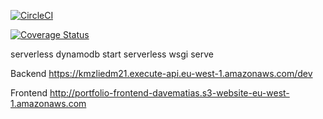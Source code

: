 [![CircleCI](https://circleci.com/gh/davematias/PortfolioV2/tree/master.svg?style=svg)](https://circleci.com/gh/davematias/PortfolioV2/tree/master)

[![Coverage Status](https://coveralls.io/repos/github/davematias/PortfolioV2/badge.svg?branch=master)](https://coveralls.io/github/davematias/PortfolioV2?branch=master)

serverless dynamodb start
serverless wsgi serve

Backend
    https://kmzliedm21.execute-api.eu-west-1.amazonaws.com/dev


Frontend
    http://portfolio-frontend-davematias.s3-website-eu-west-1.amazonaws.com